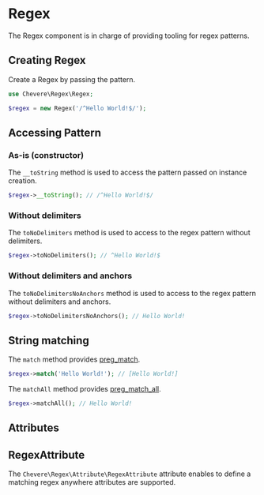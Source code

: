 # Regex

The Regex component is in charge of providing tooling for regex patterns.

## Creating Regex

Create a Regex by passing the pattern.

```php
use Chevere\Regex\Regex;

$regex = new Regex('/^Hello World!$/');
```

## Accessing Pattern

### As-is (constructor)

The `__toString` method is used to access the pattern passed on instance creation.

```php
$regex->__toString(); // /^Hello World!$/
```

### Without delimiters

The `toNoDelimiters` method is used to access to the regex pattern without delimiters.

```php
$regex->toNoDelimiters(); // ^Hello World!$
```

### Without delimiters and anchors

The `toNoDelimitersNoAnchors` method is used to access to the regex pattern without delimiters and anchors.

```php
$regex->toNoDelimitersNoAnchors(); // Hello World!
```

## String matching

The `match` method provides [preg_match](https://www.php.net/preg-match).

```php
$regex->match('Hello World!'); // [Hello World!]
```

The `matchAll` method provides [preg_match_all](https://www.php.net/preg-match-all).

```php
$regex->matchAll(); // Hello World!
```

## Attributes

## RegexAttribute

The `Chevere\Regex\Attribute\RegexAttribute` attribute enables to define a matching regex anywhere attributes are supported.
